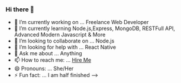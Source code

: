### Hi there 👋



- 🔭 I’m currently working on ... Freelance Web Developer
- 🌱 I’m currently learning Node.js,Express, MongoDB, RESTFull API, Advanced Modern Javascript & More
- 👯 I’m looking to collaborate on ... Node.js
- 🤔 I’m looking for help with ... React Native
- 💬 Ask me about ... Anything
- 📫 How to reach me: ... [Hire Me](https://easeindoingcode.co.za)
- 😄 Pronouns: ... She/Her
- ⚡ Fun fact: ... I am half finished
-->
